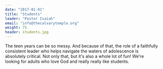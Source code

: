 ```yaml
---
date: "2017-01-01"
title: "Students"
leader: "Pastor Isaiah"
email: "info@thecalvarytemple.org"
weight: 75
header: students.jpg
---
```


The teen years can be so messy. And because of that, the role of a faithfully consistent leader who helps navigate the waters of adolescence is absolutely critical. Not only that, but it's also a whole lot of fun! We're looking for adults who love God and really really like students. 


